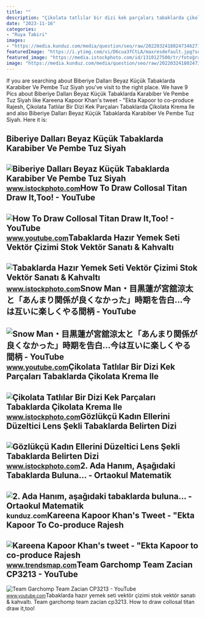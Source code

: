 ```yaml
---
title: ""
description: "Çikolata tatlılar bir dizi kek parçaları tabaklarda çikolata krema ile"
date: "2023-11-16"
categories:
- "Ruya Tabiri"
images:
- "https://media.kunduz.com/media/question/seo/raw/20220324180247346271-4120168_3TzAetS6g.jpeg?h=512"
featuredImage: "https://i.ytimg.com/vi/D6cua3fCtLA/maxresdefault.jpg?sqp=-oaymwEmCIAKENAF8quKqQMa8AEB-AH-CYAC0AWKAgwIABABGGUgXShSMA8=&amp;rs=AOn4CLBVzLla-u9qU2OGTHPpWJWsQiFQ0g"
featured_image: "https://media.istockphoto.com/id/1310127500/tr/fotoğraf/biberiye-dalları-beyaz-küçük-tabaklarda-karabiber-ve-pembe-tuz-siyah-arka-plan-ile-mağara.jpg?s=170667a&amp;w=0&amp;k=20&amp;c=qgdDet0r2dzaPjc6zY3eXUKVilDOrxIQFsKjOTWjnwA="
image: "https://media.kunduz.com/media/question/seo/raw/20220324180247346271-4120168_3TzAetS6g.jpeg?h=512"
---
```


If you are searching about Biberiye Dalları Beyaz Küçük Tabaklarda Karabiber Ve Pembe Tuz Siyah you've visit to the right place. We have 9 Pics about Biberiye Dalları Beyaz Küçük Tabaklarda Karabiber Ve Pembe Tuz Siyah like Kareena Kapoor Khan's tweet - "Ekta Kapoor to co-produce Rajesh, Çikolata Tatlılar Bir Dizi Kek Parçaları Tabaklarda Çikolata Krema Ile and also Biberiye Dalları Beyaz Küçük Tabaklarda Karabiber Ve Pembe Tuz Siyah. Here it is:

Biberiye Dalları Beyaz Küçük Tabaklarda Karabiber Ve Pembe Tuz Siyah
--------------------------------------------------------------------

 ![Biberiye Dalları Beyaz Küçük Tabaklarda Karabiber Ve Pembe Tuz Siyah](https://media.istockphoto.com/id/1310127500/tr/fotoğraf/biberiye-dalları-beyaz-küçük-tabaklarda-karabiber-ve-pembe-tuz-siyah-arka-plan-ile-mağara.jpg?s=170667a&w=0&k=20&c=qgdDet0r2dzaPjc6zY3eXUKVilDOrxIQFsKjOTWjnwA=) <small>www.istockphoto.com</small>How To Draw Collosal Titan Draw It,Too! - YouTube
-------------------------------------------------

 ![How To Draw Collosal Titan Draw It,Too! - YouTube](https://i.ytimg.com/vi/5qEBMCPElkU/maxresdefault.jpg?sqp=-oaymwEmCIAKENAF8quKqQMa8AEB-AG2CIAC8g6KAgwIABABGHIgSSg6MA8=&rs=AOn4CLC8WA8wSgQAwSwKLoXwawWz8FctlA) <small>www.youtube.com</small>Tabaklarda Hazır Yemek Seti Vektör Çizimi Stok Vektör Sanatı &amp; Kahvaltı
---------------------------------------------------------------------------

 ![Tabaklarda Hazır Yemek Seti Vektör Çizimi Stok Vektör Sanatı & Kahvaltı](https://media.istockphoto.com/id/1179310631/tr/vektör/tabaklarda-hazır-yemek-seti-vektör-çizimi.jpg?s=1024x1024&w=is&k=20&c=G1n4nmEnZr1ReJTXEbAX4Ncg-f2L2Xq4wCHosD5n49E=) <small>www.istockphoto.com</small>Snow Man・目黒蓮が宮舘涼太と「あんまり関係が良くなかった」時期を告白…今は互いに楽しくやる間柄 - YouTube
-------------------------------------------------------------

 ![Snow Man・目黒蓮が宮舘涼太と「あんまり関係が良くなかった」時期を告白…今は互いに楽しくやる間柄 - YouTube](https://i.ytimg.com/vi/D6cua3fCtLA/maxresdefault.jpg?sqp=-oaymwEmCIAKENAF8quKqQMa8AEB-AH-CYAC0AWKAgwIABABGGUgXShSMA8=&rs=AOn4CLBVzLla-u9qU2OGTHPpWJWsQiFQ0g) <small>www.youtube.com</small>Çikolata Tatlılar Bir Dizi Kek Parçaları Tabaklarda Çikolata Krema Ile
----------------------------------------------------------------------

 ![Çikolata Tatlılar Bir Dizi Kek Parçaları Tabaklarda Çikolata Krema Ile](https://media.istockphoto.com/id/1223826165/tr/vektör/çikolata-tatlılar-bir-dizi-kek-parçaları-tabaklarda-çikolata-krema-ile-dökülür-bir-cam.jpg?s=170667a&w=0&k=20&c=VLVAegKvhpqxza-9NcTGwzbRx6F-7wjxaBYHZb9AMYI=) <small>www.istockphoto.com</small>Gözlükçü Kadın Ellerini Düzeltici Lens Şekli Tabaklarda Belirten Dizi
---------------------------------------------------------------------

 ![Gözlükçü Kadın Ellerini Düzeltici Lens Şekli Tabaklarda Belirten Dizi](https://media.istockphoto.com/id/846918140/tr/fotoğraf/gözlükçü-kadın-ellerini-düzeltici-lens-şekli-tabaklarda-belirten-dizi-lensler-seçin-içbükey.jpg?s=170667a&w=0&k=20&c=YJ2XxGr3lxwf4WjlJ9p6BBp60wtNKpdhbZtWLV2Rhd4=) <small>www.istockphoto.com</small>2. Ada Hanım, Aşağıdaki Tabaklarda Buluna... - Ortaokul Matematik
-----------------------------------------------------------------

 ![2. Ada Hanım, aşağıdaki tabaklarda buluna... - Ortaokul Matematik](https://media.kunduz.com/media/question/seo/raw/20220324180247346271-4120168_3TzAetS6g.jpeg?h=512) <small>kunduz.com</small>Kareena Kapoor Khan's Tweet - "Ekta Kapoor To Co-produce Rajesh
---------------------------------------------------------------

 ![Kareena Kapoor Khan's tweet - "Ekta Kapoor to co-produce Rajesh](https://pbs.twimg.com/media/Fcyada8X0AANSFu.jpg) <small>www.trendsmap.com</small>Team Garchomp Team Zacian CP3213 - YouTube
------------------------------------------

 ![Team Garchomp Team Zacian CP3213 - YouTube](https://i.ytimg.com/vi/HYLCwcE-Dgc/maxres2.jpg?sqp=-oaymwEoCIAKENAF8quKqQMcGADwAQH4AYwCgALgA4oCDAgAEAEYRSBHKGUwDw==&rs=AOn4CLC_ulBvmvqa2cf2uT56Qfk3FCYaDA) <small>www.youtube.com</small>Tabaklarda hazır yemek seti vektör çizimi stok vektör sanatı &amp; kahvaltı. Team garchomp team zacian cp3213. How to draw collosal titan draw it,too!
